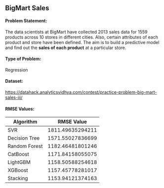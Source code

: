 ## BigMart Sales

#### Problem Statement:
The data scientists at BigMart have collected 2013 sales data for 1559 products across 10 stores in different cities. Also, certain attributes of each product and store have been defined. The aim is to build a predictive model and find out the **sales of each product** at a particular store.

#### Type of Problem:
Regression

#### Dataset:
<https://datahack.analyticsvidhya.com/contest/practice-problem-big-mart-sales-iii/>

#### RMSE Values:
| Algorithm     |    RMSE Value    | 
| ------------- |   :-------------:| 
| SVR           | 1811.49635294211 |
| Decision Tree | 1571.55027836699 |
| Random Forest | 1182.46481801246 |
| CatBoost      | 1171.84158055075 |
| LightGBM      | 1158.50588254618 |
| XGBoost       | 1157.45778281017 |
| Stacking      | 1153.94121374163 |
